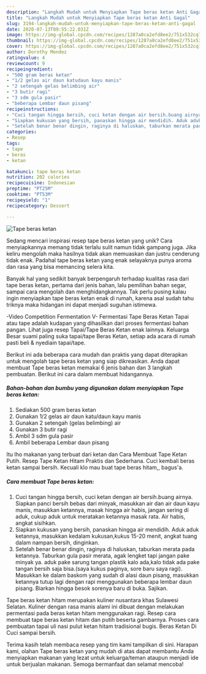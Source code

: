 ```yaml
---
description: "Langkah Mudah untuk Menyiapkan Tape beras ketan Anti Gagal"
title: "Langkah Mudah untuk Menyiapkan Tape beras ketan Anti Gagal"
slug: 3194-langkah-mudah-untuk-menyiapkan-tape-beras-ketan-anti-gagal
date: 2020-07-13T09:55:22.031Z
image: https://img-global.cpcdn.com/recipes/1287a0ca2efd8ee2/751x532cq70/tape-beras-ketan-foto-resep-utama.jpg
thumbnail: https://img-global.cpcdn.com/recipes/1287a0ca2efd8ee2/751x532cq70/tape-beras-ketan-foto-resep-utama.jpg
cover: https://img-global.cpcdn.com/recipes/1287a0ca2efd8ee2/751x532cq70/tape-beras-ketan-foto-resep-utama.jpg
author: Dorothy Mendez
ratingvalue: 4
reviewcount: 9
recipeingredient:
- "500 gram beras ketan"
- "1/2 gelas air daun katudaun kayu manis"
- "2 setengah gelas belimbing air"
- "3 butir ragi"
- "3 sdm gula pasir"
- "beberapa Lembar daun pisang"
recipeinstructions:
- "Cuci tangan hingga bersih, cuci ketan dengan air bersih.buang airnya. Siapkan panci bersih bebas dari minyak, masukkan air dan air daun kayu manis, masukkan ketannya, masak hingga air habis, jangan sering di aduk, cukup aduk untuk meratakan ketannya masak rata. Air habis, angkat sisihkan."
- "Siapkan kukusan yang bersih, panaskan hingga air mendidih. Aduk aduk ketannya, masukkan kedalam kukusan,kukus 15-20 menit, angkat tuang dalam nampan bersih, dinginkan."
- "Setelah benar benar dingin, raginya di haluskan, taburkan merata pada ketannya. Taburkan gula pasir merata, agak lengket tapi jangan pake minyak ya. aduk pake sarung tangan plastik kalo ada,kalo tidak ada pake tangan bersih saja bisa.(saya kukus paginya, sore baru saya ragi). Masukkan ke dalam baskom yang sudah di alasi daun pisang, masukkan ketannya tutup lagi dengan rapi menggunakan beberapa lembar daun pisang. Biarkan hingga besok sorenya baru di buka. Sajikan."
categories:
- Resep
tags:
- tape
- beras
- ketan

katakunci: tape beras ketan 
nutrition: 202 calories
recipecuisine: Indonesian
preptime: "PT25M"
cooktime: "PT53M"
recipeyield: "1"
recipecategory: Dessert

---
```



![Tape beras ketan](https://img-global.cpcdn.com/recipes/1287a0ca2efd8ee2/751x532cq70/tape-beras-ketan-foto-resep-utama.jpg)

Sedang mencari inspirasi resep tape beras ketan yang unik? Cara menyiapkannya memang tidak terlalu sulit namun tidak gampang juga. Jika keliru mengolah maka hasilnya tidak akan memuaskan dan justru cenderung tidak enak. Padahal tape beras ketan yang enak selayaknya punya aroma dan rasa yang bisa memancing selera kita.

Banyak hal yang sedikit banyak berpengaruh terhadap kualitas rasa dari tape beras ketan, pertama dari jenis bahan, lalu pemilihan bahan segar, sampai cara mengolah dan menghidangkannya. Tak perlu pusing kalau ingin menyiapkan tape beras ketan enak di rumah, karena asal sudah tahu triknya maka hidangan ini dapat menjadi suguhan istimewa.

-Video Competition Fermentation V- Fermentasi Tape Beras Ketan Tapai atau tape adalah kudapan yang dihasilkan dari proses fermentasi bahan pangan. Lihat juga resep Tapai/Tape Beras Ketan enak lainnya. Keluarga Besar suami paling suka tapai/tape Beras Ketan, setiap ada acara di rumah pasti beli &amp; nyediain tapai/tape.


Berikut ini ada beberapa cara mudah dan praktis yang dapat diterapkan untuk mengolah tape beras ketan yang siap dikreasikan. Anda dapat membuat Tape beras ketan memakai 6 jenis bahan dan 3 langkah pembuatan. Berikut ini cara dalam membuat hidangannya.

<!--inarticleads1-->

##### Bahan-bahan dan bumbu yang digunakan dalam menyiapkan Tape beras ketan:

1. Sediakan 500 gram beras ketan
1. Gunakan 1/2 gelas air daun katu/daun kayu manis
1. Gunakan 2 setengah (gelas belimbing) air
1. Gunakan 3 butir ragi
1. Ambil 3 sdm gula pasir
1. Ambil beberapa Lembar daun pisang


Itu lho makanan yang terbuat dari ketan dan Cara Membuat Tape Ketan Putih. Resep Tape Ketan Hitam Praktis dan Sederhana. Cuci kembali beras ketan sampai bersih. Kecuali klo mau buat tape beras hitam,, bagus&#39;a. 

<!--inarticleads2-->

##### Cara membuat Tape beras ketan:

1. Cuci tangan hingga bersih, cuci ketan dengan air bersih.buang airnya. Siapkan panci bersih bebas dari minyak, masukkan air dan air daun kayu manis, masukkan ketannya, masak hingga air habis, jangan sering di aduk, cukup aduk untuk meratakan ketannya masak rata. Air habis, angkat sisihkan.
1. Siapkan kukusan yang bersih, panaskan hingga air mendidih. Aduk aduk ketannya, masukkan kedalam kukusan,kukus 15-20 menit, angkat tuang dalam nampan bersih, dinginkan.
1. Setelah benar benar dingin, raginya di haluskan, taburkan merata pada ketannya. Taburkan gula pasir merata, agak lengket tapi jangan pake minyak ya. aduk pake sarung tangan plastik kalo ada,kalo tidak ada pake tangan bersih saja bisa.(saya kukus paginya, sore baru saya ragi). Masukkan ke dalam baskom yang sudah di alasi daun pisang, masukkan ketannya tutup lagi dengan rapi menggunakan beberapa lembar daun pisang. Biarkan hingga besok sorenya baru di buka. Sajikan.


Tape beras ketan hitam merupakan kuliner nusantara khas Sulawesi Selatan. Kuliner dengan rasa manis alami ini dibuat dengan melakukan permentasi pada beras ketan hitam menggunakan ragi. Resep cara membuat tape beras ketan hitam dan putih beserta gambarnya. Proses cara pembuatan tapai uli nasi pulut ketan hitam tradisional bugis. Beras Ketan Di Cuci sampai bersih. 

Terima kasih telah membaca resep yang tim kami tampilkan di sini. Harapan kami, olahan Tape beras ketan yang mudah di atas dapat membantu Anda menyiapkan makanan yang lezat untuk keluarga/teman ataupun menjadi ide untuk berjualan makanan. Semoga bermanfaat dan selamat mencoba!
